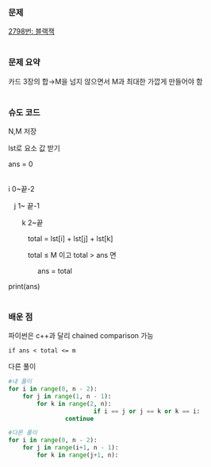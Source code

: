 ### 문제

[2798번: 블랙잭](https://www.acmicpc.net/problem/2798)
<br><br>

### 문제 요약

카드 3장의 합→M을 넘지 않으면서 M과 최대한 가깝게 만들어야 함
<br><br>

### 슈도 코드

N,M 저장

lst로 요소 값 받기

ans = 0
<br><br>

i  0~끝-2

&nbsp;&nbsp;&nbsp;j 1~ 끝-1

&nbsp;&nbsp;&nbsp;&nbsp;&nbsp;&nbsp;&nbsp;k 2~끝

&nbsp;&nbsp;&nbsp;&nbsp;&nbsp;&nbsp;&nbsp;&nbsp;&nbsp;&nbsp;total = lst[i] + lst[j] + lst[k] 

&nbsp;&nbsp;&nbsp;&nbsp;&nbsp;&nbsp;&nbsp;&nbsp;&nbsp;&nbsp;total ≤ M 이고 total > ans 면

&nbsp;&nbsp;&nbsp;&nbsp;&nbsp;&nbsp;&nbsp;&nbsp;&nbsp;&nbsp;&nbsp;&nbsp;&nbsp;&nbsp;&nbsp;ans = total

print(ans)
<br><br>
### 배운 점

파이썬은 c++과 달리 chained comparison 가능

`if ans < total <= m`

다른 풀이

```python
#내 풀이
for i in range(0, n - 2):
    for j in range(1, n - 1):
        for k in range(2, n):
						if i == j or j == k or k == i:
                continue

#다른 풀이
for i in range(0, n - 2):
    for j in range(i+1, n - 1):
        for k in range(j+1, n):
```